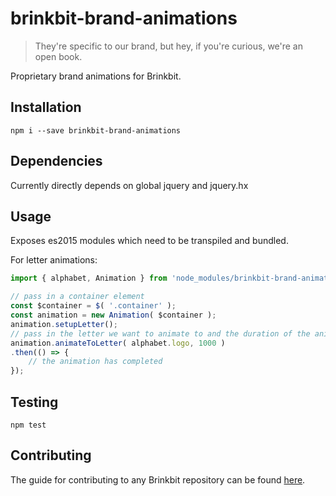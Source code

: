 # brinkbit-brand-animations

> They're specific to our brand, but hey, if you're curious, we're an open book.

Proprietary brand animations for Brinkbit.

## Installation

`npm i --save brinkbit-brand-animations`

## Dependencies

Currently directly depends on global jquery and jquery.hx

## Usage

Exposes es2015 modules which need to be transpiled and bundled.

For letter animations:

```javascript
import { alphabet, Animation } from 'node_modules/brinkbit-brand-animations';

// pass in a container element
const $container = $( '.container' );
const animation = new Animation( $container );
animation.setupLetter();
// pass in the letter we want to animate to and the duration of the animation
animation.animateToLetter( alphabet.logo, 1000 )
.then(() => {
    // the animation has completed
});
```

## Testing

`npm test`

## Contributing

The guide for contributing to any Brinkbit repository can be found [here](https://github.com/Brinkbit/brinkbit-style-es6#contributing).
